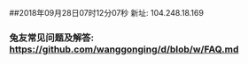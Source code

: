 ##2018年09月28日07时12分07秒 新址: 104.248.18.169
### 兔友常见问题及解答: https://github.com/wanggonging/d/blob/w/FAQ.md
